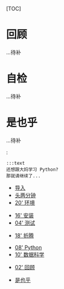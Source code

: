 [TOC]

# 回顾

...待补

# 自检

...待补

# 是也乎

...待补

:

    :::text
    还想跟大妈学习 Python?
    那就请继续了...

* [导入](min-loading)
* [头两分钟](min-0-2)
* [20' 环境](min-2-22)
 - [16' 安装](min-2-18)
 - [04' 测试](min-18-22)
* [18' 折腾](min-22-40)
 - [08' Python](min-22-30)
 - [10' 数据科学](min-30-40)
* [02' 回顾](min-40-42)
 - [是也乎](min-plus)
